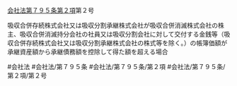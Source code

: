 [会社法第７９５条第２項](会社法＿＿＿＿第７９５条第２項)第２号

吸収合併存続株式会社又は吸収分割承継株式会社が吸収合併消滅株式会社の株主、吸収合併消滅持分会社の社員又は吸収分割会社に対して交付する金銭等（吸収合併存続株式会社又は吸収分割承継株式会社の株式等を除く。）の帳簿価額が承継資産額から承継債務額を控除して得た額を超える場合


#会社法
#会社法/第７９５条
#会社法/第７９５条/第２項
#会社法/第７９５条/第２項/第２号
